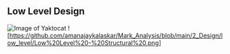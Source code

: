 
## Low Level Design 


![Image of Yaktocat](USE-CASE.png)
![https://github.com/amanajaykalaskar/Mark_Analysis/blob/main/2_Design/low_level/Low%20Level%20-%20Structural%20.png]
